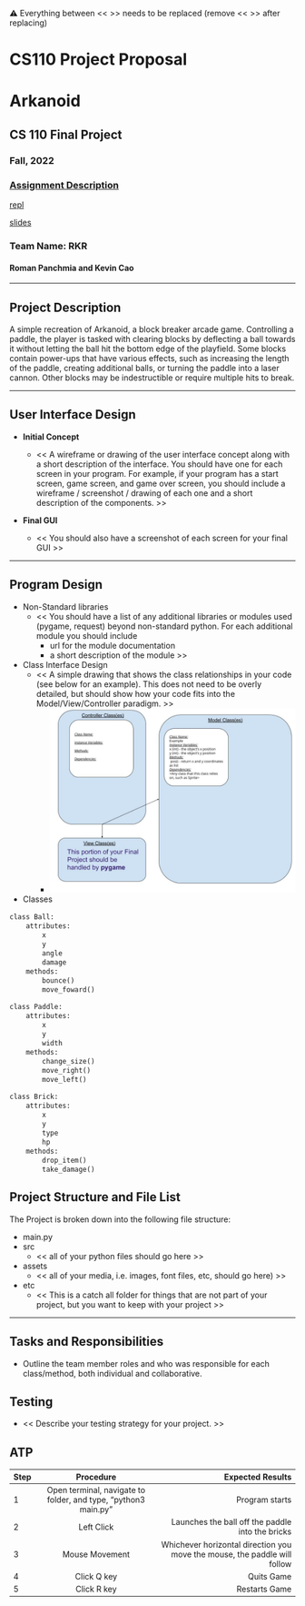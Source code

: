 :warning: Everything between << >> needs to be replaced (remove << >> after replacing)
# CS110 Project Proposal
# Arkanoid
## CS 110 Final Project
### Fall, 2022
### [Assignment Description](https://docs.google.com/document/d/1H4R6yLL7som1lglyXWZ04RvTp_RvRFCCBn6sqv-82ps/edit?usp=sharing)

[repl](https://replit.com/join/udspqfxicu-romanpanchmia)

[slides](https://docs.google.com/presentation/d/1VBqLj7K3Fp3bzePjnTa2nCsM4RtaFZeKUjmoy5pQx8g/edit?usp=sharing)

### Team Name: RKR 
#### Roman Panchmia and Kevin Cao

***

## Project Description
A simple recreation of Arkanoid, a block breaker arcade game. Controlling a paddle, the player is tasked with clearing blocks by deflecting a ball towards it without letting the ball hit the bottom edge of the playfield. Some blocks contain power-ups that have various effects, such as increasing the length of the paddle, creating additional balls, or turning the paddle into a laser cannon. Other blocks may be indestructible or require multiple hits to break.

***    

## User Interface Design

- **Initial Concept**
  - << A wireframe or drawing of the user interface concept along with a short description of the interface. You should have one for each screen in your program. For example, if your program has a start screen, game screen, and game over screen, you should include a wireframe / screenshot / drawing of each one and a short description of the components. >>
    
    
- **Final GUI**
  - << You should also have a screenshot of each screen for your final GUI >>

***        

## Program Design

* Non-Standard libraries
    * << You should have a list of any additional libraries or modules used (pygame, request) beyond non-standard python. 
         For each additional module you should include
         - url for the module documentation
         - a short description of the module >>
* Class Interface Design
    * << A simple drawing that shows the class relationships in your code (see below for an example). This does not need to be overly detailed, but should show how your code fits into the Model/View/Controller paradigm. >>
        * ![class diagram](assets/class_diagram.jpg) 
* Classes
```
class Ball:
    attributes:
        x
        y
        angle
        damage
    methods:
        bounce()
        move_foward()
```
```
class Paddle:
    attributes:
        x
        y
        width
    methods:
        change_size()
        move_right()
        move_left()
```
```
class Brick:
    attributes:
        x
        y
        type
        hp
    methods:
        drop_item()
        take_damage()
```

## Project Structure and File List

The Project is broken down into the following file structure:

* main.py
* src
    * << all of your python files should go here >>
* assets
    * << all of your media, i.e. images, font files, etc, should go here) >>
* etc
    * << This is a catch all folder for things that are not part of your project, but you want to keep with your project >>

***

## Tasks and Responsibilities 

   * Outline the team member roles and who was responsible for each class/method, both individual and collaborative.

## Testing

* << Describe your testing strategy for your project. >>

## ATP

| Step                 |Procedure             |Expected Results                   |
|----------------------|:--------------------:|----------------------------------:|
|  1                   | Open terminal, navigate to folder, and type, “python3 main.py” | Program starts |
|  2                   | Left Click           | Launches the ball off the paddle into the bricks |
|  3                   | Mouse Movement       | Whichever horizontal direction you move the mouse, the paddle will follow |
|  4                   | Click Q key          | Quits Game |
|  5                   | Click R key          | Restarts Game |